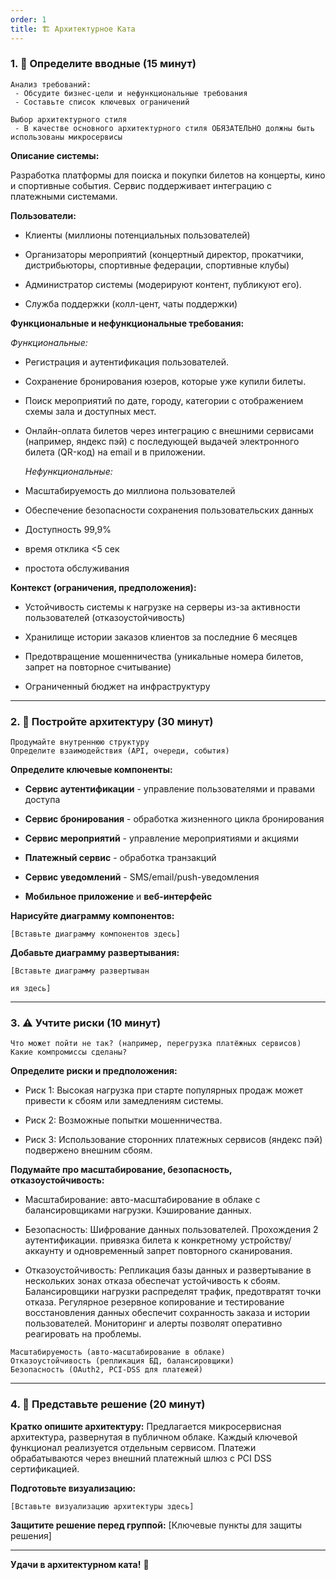 ```yaml
---
order: 1
title: 🏗️ Архитектурное Ката
---
```


### 1\. 📖 Определите вводные (15 минут)

```
Анализ требований:
 - Обсудите бизнес-цели и нефункциональные требования
 - Составьте список ключевых ограничений

Выбор архитектурного стиля
 - В качестве основного архитектурного стиля ОБЯЗАТЕЛЬНО должны быть использованы микросервисы
```

**Описание системы:**

Разработка платформы для поиска и покупки билетов на концерты, кино и спортивные события. Сервис поддерживает интеграцию с платежными системами.

**Пользователи:**

-  Клиенты (миллионы потенциальных пользователей)

-  Организаторы мероприятий (концертный директор, прокатчики, дистрибьюторы, спортивные федерации, спортивные клубы)

-  Администратор системы (модерируют контент, публикуют его).

-  Служба поддержки (колл-цент, чаты поддержки)

**Функциональные и нефункциональные требования:**

*Функциональные:*

-  Регистрация и аутентификация пользователей.

-  Сохранение бронирования юзеров, которые уже купили билеты.

-  Поиск мероприятий по дате, городу, категории с отображением схемы зала и доступных мест.

-  Онлайн-оплата билетов через интеграцию с внешними сервисами (например, яндекс пэй) с последующей выдачей электронного билета (QR-код) на email и в приложении.

   *Нефункциональные:*

-  Масштабируемость до миллиона пользователей

-  Обеспечение безопасности сохранения пользовательских данных

-  Доступность 99,9%

-  время отклика \<5 сек

-  простота обслуживания

**Контекст (ограничения, предположения):**

-  Устойчивость системы к нагрузке на серверы из-за активности пользователей (отказоустойчивость)

-  Хранилище истории заказов клиентов за последние 6 месяцев

-  Предотвращение мошенничества (уникальные номера билетов, запрет на повторное считывание)

-  Ограниченный бюджет на инфраструктуру

---

### 2\. 🧩 Постройте архитектуру (30 минут)

```
Продумайте внутреннюю структуру
Определите взаимодействия (API, очереди, события)
```

**Определите ключевые компоненты:**

-  **Сервис аутентификации** - управление пользователями и правами доступа

-  **Сервис бронирования** - обработка жизненного цикла бронирования

-  **Сервис мероприятий** - управление мероприятиями и акциями

-  **Платежный сервис** - обработка транзакций

-  **Сервис уведомлений** - SMS/email/push-уведомления

-  **Мобильное приложение** и **веб-интерфейс**

**Нарисуйте диаграмму компонентов:**

```
[Вставьте диаграмму компонентов здесь]
```

<drawio path="./arkhitekturnoe-kata.svg" width="211px" height="101px"/>

**Добавьте диаграмму развертывания:**

```
[Вставьте диаграмму развертыван
```

<drawio path="./arkhitekturnoe-kata-2.svg" width="211px" height="101px"/>

```
ия здесь]
```

---

### 3\. ⚠️ Учтите риски (10 минут)

```
Что может пойти не так? (например, перегрузка платёжных сервисов)
Какие компромиссы сделаны?
```

**Определите риски и предположения:**

-  Риск 1: Высокая нагрузка при старте популярных продаж может привести к сбоям или замедлениям системы.

-  Риск 2: Возможные попытки мошенничества.

-  Риск 3: Использование сторонних платежных сервисов (яндекс пэй) подвержено внешним сбоям.

**Подумайте про масштабирование, безопасность, отказоустойчивость:**

-  Масштабирование: авто-масштабирование в облаке с балансировщиками нагрузки. Кэширование  данных.

-  Безопасность: Шифрование данных пользователей. Прохождения 2 аутентификации.  привязка билета к конкретному устройству/аккаунту и одновременный запрет повторного сканирования.

-  Отказоустойчивость: Репликация базы данных и развертывание в нескольких зонах отказа обеспечат устойчивость к сбоям. Балансировщики нагрузки распределят трафик, предотвратят точки отказа. Регулярное резервное копирование и тестирование восстановления данных обеспечит сохранность заказа и истории пользователей. Мониторинг и алерты позволят оперативно реагировать на проблемы.

```
Масштабируемость (авто-масштабирование в облаке)
Отказоустойчивость (репликация БД, балансировщики)
Безопасность (OAuth2, PCI-DSS для платежей)
```

---

### 4\. 📝 Представьте решение (20 минут)

**Кратко опишите архитектуру:** Предлагается микросервисная архитектура, развернутая в публичном облаке. Каждый ключевой функционал реализуется отдельным сервисом. Платежи обрабатываются через внешний платежный шлюз с PCI DSS сертификацией.

**Подготовьте визуализацию:**

```
[Вставьте визуализацию архитектуры здесь]
```

<drawio path="./arkhitekturnoe-kata-3.svg" width="211px" height="101px"/>

**Защитите решение перед группой:** \[Ключевые пункты для защиты решения\]

---

**Удачи в архитектурном ката!** 🚀